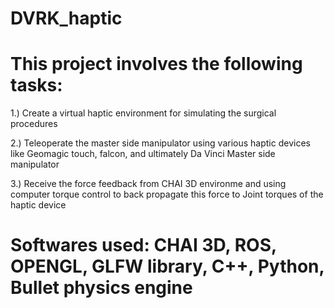 # DVRK_haptic

# This project involves the following tasks:
1.) Create a virtual haptic environment for simulating the surgical procedures

2.) Teleoperate the master side manipulator using various haptic devices like Geomagic touch, falcon, and ultimately Da Vinci Master side manipulator

3.) Receive the force feedback from CHAI 3D environme and using computer torque control to back propagate this force to Joint torques of the haptic device

# Softwares used: CHAI 3D, ROS, OPENGL, GLFW library, C++, Python, Bullet physics engine

